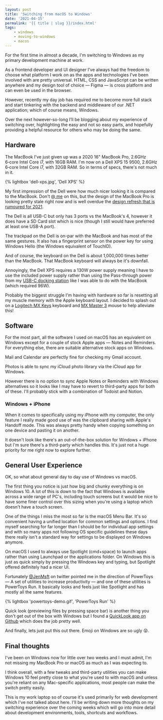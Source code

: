 ```yaml
---
layout: post
title: 'Switching from macOS to Windows'
date: '2021-04-15'
permalink: '{{ title | slug }}/index.html'
tags:
    - windows
    - moving-to-windows
    - macos
---
```


For the first time in almost a decade, I'm switching to Windows as my primary development machine at work. 

As a frontend developer and UI designer I’ve always had the freedom to choose what platform I work on as the apps and technologies I’ve been involved with are pretty universal. HTML, CSS and JavaScript can be written anywhere and my design tool of choice — Figma — is cross platform and can even be used in the browser. 

However, recently my day job has required me to become more full stack and start tinkering with the backend and middleware of our .NET application; which of course means, Windows. 

Over the next however-so-long I’ll be blogging about my experience of switching over, highlighting the easy and not so easy parts, and hopefully providing a helpful resource for others who may be doing the same. 

## Hardware

The MacBook I've just given up was a 2020 16" MacBook Pro, 2.6GHz 6‑core Intel Core i7, with 16GB RAM. I'm now on a Dell XPS 15 9500, 2.6GHz 6‑core Intel Core i7, with 32GB RAM. So in terms of specs, there's not much in it.

{% lightbox 'dell-xps.jpg', 'Dell XPS' %}

My first impression of the Dell were how much nicer looking it is compared to the MacBook. Don't [@ me](https://twitter.com/ajaykarwal) on this, but the design of the MacBook Pro is looking pretty stale right now and is well overdue the [design refresh that is rumoured for 2021](https://www.macrumors.com/2021/02/25/14-16-macbook-pro-mini-led-display/).

The Dell is all USB-C but only has 3 ports vs the MacBook's 4, however it does have a SD Card slot which is nice (though I still would have preferred at least one USB-A port). 

The trackpad on the Dell is on-par with the MacBook and has most of the same gestures. It also has a fingerprint sensor on the power key for using Windows Hello (the Windows equivalent of TouchID).

And of course, the keyboard on the Dell is about 1,000,000 times better than the MacBook. That MacBook keyboard will always be it's downfall.

Annoyingly, the Dell XPS requires a 130W power supply meaning I have to use the included power supply rather than using the Pass-through power from my [USB-C docking station](https://amzn.to/2SXtGyL) like I was able to do with the MacBook (which required 96W).

Probably the biggest struggle I'm having with hardware so far is resetting all my muscle memory with the Apple keyboard layout. I decided to splash out on a [Logitech MX Keys](https://amzn.to/3mriE3O) keyboard and [MX Master 3](https://amzn.to/3fGSTeg) mouse to help alleviate this!

## Software

For the most part, all the software I used on macOS has an equivalent on Windows except for a couple of stock Apple apps — Notes and Reminders. For everything else, there are suitable alternative stock apps on Windows.

Mail and Calendar are perfectly fine for checking my Gmail account.

Photos is able to sync my iCloud photo library via the iCloud app for Windows.

However there is no option to sync Apple Notes or Reminders with Windows alternatives so it looks like I may have to revert to third-party apps for both of these. I'll probably stick with a combination of Todoist and Notion.

### Windows + iPhone

When it comes to specifically using my iPhone with my computer, the only feature I really made good use of was the clipboard sharing with Apple's Handoff mode. This was always pretty handy when copying something on one device and pasting it on another. 

It doesn't look like there's an out-of-the-box solution for Windows + iPhone but I'm sure there's a third-party which handles this. It's just not a huge priority for me right now to explore further.

## General User Experience

OK, so what about general day to day use of Windows vs macOS.

The first thing you notice is just how big and chunky everything is on Windows 10. A lot of this is down to the fact that Windows is available across a wide range of PC's, including touch screens but it would be nice to have some finer control over this sizing when you're using a laptop which doesn't have a touch screen.

One of the things I miss the most so far is the macOS Menu Bar. It's so convenient having a unified location for common settings and options. I find myself searching for far longer than I should be for individual app settings and with so many apps not following OS specific guidelines these days there really isn't a standard way for settings to be displayed on Windows anymore.

On macOS I used to always use Spotlight (cmd+space) to launch apps rather than using Launchpad or the applications folder. On Windows this is just as quick simply by pressing the Windows key and typing, but Spotlight offered definitely had a nicer UI. 

Fortunately [@JenMsft](https://twitter.com/JenMsft/status/1375310408748212235) on twitter pointed me in the direction of PowerToys — A set of utilities to increase productivity — and one of these utilities is PowerToys Run. It basically looks and feels just like Spotlight and has mostly all the same features.

{% lightbox 'powertoys-demo.gif', 'PowerToys Run' %}

Quick look (previewing files by pressing space bar) is another thing you don't get out of the box with Windows but I found a [QuickLook app on Github](https://github.com/QL-Win/QuickLook) which does the job pretty well.

And finally, lets just put this out there. Emoji on Windows are so ugly 😝.

## Final thoughts

I've been on Windows now for little over two weeks and I must admit, I'm not missing my MacBook Pro or macOS as much as I was expecting to.

I think overall, with a few tweaks and third-party utilities you can make Windows 10 feel pretty close to what you're used to with macOS and unless you're reliant on any Mac-specific applications, most people can make the switch pretty easily.

This is my work laptop so of course it's used primarily for web development which I've not talked about here. I'll be writing down more thoughts on my switching experience over the coming weeks which will go into more detail about development environments, tools, shortcuts and workflows.